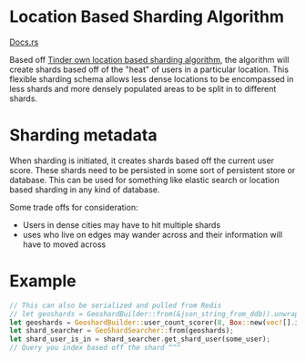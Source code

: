 # Location Based Sharding Algorithm

[Docs.rs](https://docs.rs/location_based_sharding/latest/location_based_sharding/index.html)


Based off [Tinder own location based sharding algorithm](https://medium.com/tinder-engineering/geosharded-recommendations-part-1-sharding-approach-d5d54e0ec77a), the algorithm will create shards based off of the "heat" of users in a particular location. This flexible sharding schema allows less dense locations to be encompassed in less shards and more densely populated areas to be split in to different shards.

# Sharding metadata

When sharding is initiated, it creates shards based off the current user score. These shards need to be persisted in some sort of persistent store or database. This can be used for something like elastic search or location based sharding in any kind of database. 

Some trade offs for consideration:

- Users in dense cities may have to hit multiple shards
- uses who live on edges may wander across and their information will have to moved across

# Example

```rust
// This can also be serialized and pulled from Redis
// let geoshards = GeoshardBuilder::from(&json_string_from_ddb)).unwrap();
let geoshards = GeoshardBuilder::user_count_scorer(8, Box::new(vec![].into_iter()), 40, 100).build();
let shard_searcher = GeoShardSearcher::from(geoshards);
let shard_user_is_in = shard_searcher.get_shard_user(some_user);
// Query you index based off the shard ^^^
```